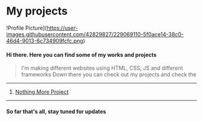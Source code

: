 # My projects
!Profile Picture](https://user-images.githubusercontent.com/42829827/229069110-5f0ace14-38c0-46d4-9013-6c734909fcfc.png)
#### Hi there. Here you can find some of my works and projects
> I'm making different websites using HTML, CSS, JS and different frameworks
> Down there you can check out my projects and check the 
---
1. [Nothing More Project](https://imflawlezz.github.io/NothingMore_Project/index.html)
---
#### So far that's all, stay tuned for updates

